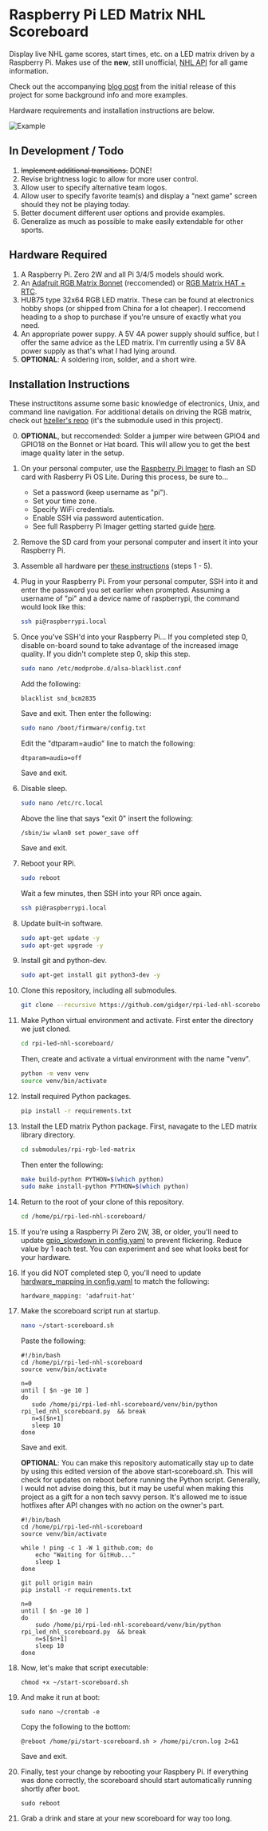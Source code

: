 # Raspberry Pi LED Matrix NHL Scoreboard

Display live NHL game scores, start times, etc. on a LED matrix driven by a Raspberry Pi. Makes use of the __new__, still unofficial, [NHL API](https://gitlab.com/dword4/nhlapi/-/blob/master/new-api.md) for all game information.

Check out the accompanying [blog post](https://gidge.dev/nhl%20scoreboard/nhl-scoreboard/) from the initial release of this project for some background info and more examples.

Hardware requirements and installation instructions are below.

![Example](https://github.com/gidger/rpi-led-nhl-scoreboard/blob/8dcf3104e2d6d7a9a0412b74bff32985df2af1f0/examples/demo.gif)

## In Development / Todo
1. ~~Implement additional transitions.~~ DONE!
2. Revise brightness logic to allow for more user control.
3. Allow user to specify alternative team logos.
4. Allow user to specify favorite team(s) and display a "next game" screen should they not be playing today.
5. Better document different user options and provide examples.
6. Generalize as much as possible to make easily extendable  for other sports.

## Hardware Required
1. A Raspberry Pi. Zero 2W and all Pi 3/4/5 models should work.
2. An [Adafruit RGB Matrix Bonnet](https://www.adafruit.com/product/3211) (reccomended) or [RGB Matrix HAT + RTC](https://www.adafruit.com/product/2345).
3. HUB75 type 32x64 RGB LED matrix. These can be found at electronics hobby shops (or shipped from China for a lot cheaper). I reccomend heading to a shop to purchase if you're unsure of exactly what you need.
4. An appropriate power suppy. A 5V 4A power supply should suffice, but I offer the same advice as the LED matrix. I'm currently using a 5V 8A power supply as that's what I had lying around.
5. **OPTIONAL**: A soldering iron, solder, and a short wire.

## Installation Instructions
These instructitons assume some basic knowledge of electronics, Unix, and command line navigation. For additional details on driving the RGB matrix, check out [hzeller's repo](https://github.com/hzeller/rpi-rgb-led-matrix) (it's the submodule used in this project).

0. **OPTIONAL**, but reccomended: Solder a jumper wire between GPIO4 and GPIO18 on the Bonnet or Hat board. This will allow you to get the best image quality later in the setup.

1. On your personal computer, use the [Raspberry Pi Imager](https://www.raspberrypi.com/software/) to flash an SD card with Rasberry Pi OS Lite. During this process, be sure to...
    - Set a password (keep username as "pi").
    - Set your time zone.
    - Specify WiFi credentials.
    - Enable SSH via password autentication.
    - See full Raspberry Pi Imager getting started guide [here](https://www.raspberrypi.com/documentation/computers/getting-started.html#raspberry-pi-imager).

2. Remove the SD card from your personal computer and insert it into your Raspberry Pi. 

3. Assemble all hardware per [these instructions](https://learn.adafruit.com/adafruit-rgb-matrix-bonnet-for-raspberry-pi/driving-matrices) (steps 1 - 5).

4. Plug in your Raspberry Pi. From your personal computer, SSH into it and enter the password you set earlier when prompted. Assuming a username of "pi" and a device name of raspberrypi, the command would look like this:
    ```bash
    ssh pi@raspberrypi.local
    ```

5. Once you've SSH'd into your Raspberry Pi... If you completed step 0, disable on-board sound to take advantage of the increased image quality. If you didn't complete step 0, skip this step.
    ```bash
    sudo nano /etc/modprobe.d/alsa-blacklist.conf
    ```
    Add the following:
    ```
    blacklist snd_bcm2835
    ```
    Save and exit. Then enter the following:
    ```bash
    sudo nano /boot/firmware/config.txt
    ```
    Edit the "dtparam=audio" line to match the following:
    ```
    dtparam=audio=off
    ```
    Save and exit.

6. Disable sleep. 
    ```bash
    sudo nano /etc/rc.local
    ```
    Above the line that says "exit 0" insert the following:
    ```
    /sbin/iw wlan0 set power_save off
    ```
    Save and exit.

7. Reboot your RPi.
    ```bash
    sudo reboot
    ```
    Wait a few minutes, then SSH into your RPi once  again.
    ```bash
    ssh pi@raspberrypi.local
    ```

8.  Update built-in software.
    ```bash
    sudo apt-get update -y
    sudo apt-get upgrade -y
    ```

9. Install git and python-dev.
    ```bash
    sudo apt-get install git python3-dev -y
    ```

10. Clone this repository, including all submodules.
    ```bash
    git clone --recursive https://github.com/gidger/rpi-led-nhl-scoreboard.git
    ```

11. Make Python virtual environment and activate. First enter the directory we just cloned.
    ```bash
    cd rpi-led-nhl-scoreboard/
    ```
    Then, create and activate a virtual environment with the name "venv".
    ```bash
    python -m venv venv
    source venv/bin/activate
    ```

12. Install required Python packages.
    ```bash
    pip install -r requirements.txt
    ```
    
13. Install the LED matrix Python package. First, navagate to the LED matrix library directory.
    ```bash
    cd submodules/rpi-rgb-led-matrix
    ```
    Then enter the following:
    ```bash
    make build-python PYTHON=$(which python)
    sudo make install-python PYTHON=$(which python)
    ```

14. Return to the root of your clone of this repository.
    ```bash
    cd /home/pi/rpi-led-nhl-scoreboard/ 
    ```

15. If you're using a Raspberry Pi Zero 2W, 3B, or older, you'll need to update [gpio_slowdown in config.yaml](https://github.com/gidger/rpi-led-nhl-scoreboard/blob/c5b3245fc0115a5dd3719e4db59fd35350ff7c8d/config.yaml#L23)  to prevent flickering. Reduce value by 1 each test. You can experiment and see what looks best for your hardware.

16. If you did NOT completed step 0, you'll need to update [hardware_mapping in config.yaml](https://github.com/gidger/rpi-led-nhl-scoreboard/blob/c5b3245fc0115a5dd3719e4db59fd35350ff7c8d/config.yaml#L24)  to match the following:
    ```
    hardware_mapping: 'adafruit-hat'
    ```

17. Make the scoreboard script run at startup.
    ```bash
    nano ~/start-scoreboard.sh
    ```
    Paste the following:
    ```
    #!/bin/bash
    cd /home/pi/rpi-led-nhl-scoreboard
    source venv/bin/activate

    n=0
    until [ $n -ge 10 ]
    do
       sudo /home/pi/rpi-led-nhl-scoreboard/venv/bin/python rpi_led_nhl_scoreboard.py  && break
       n=$[$n+1]
       sleep 10
    done
    ```
    Save and exit.

    **OPTIONAL**: You can make this repository automatically stay up to date by using this edited version of the above start-scoreboard.sh. This will check for updates on reboot before running the Python script. Generally, I would not advise doing this, but it may be useful when making this project as a gift for a non tech savvy person. It's allowed me to issue hotfixes after API changes with no action on the owner's part.
    ```
    #!/bin/bash
    cd /home/pi/rpi-led-nhl-scoreboard
    source venv/bin/activate
    
    while ! ping -c 1 -W 1 github.com; do
        echo "Waiting for GitHub..."
        sleep 1
    done

    git pull origin main
    pip install -r requirements.txt

    n=0
    until [ $n -ge 10 ]
    do
        sudo /home/pi/rpi-led-nhl-scoreboard/venv/bin/python rpi_led_nhl_scoreboard.py  && break
        n=$[$n+1]
        sleep 10
    done
    ```

18. Now, let's make that script executable:
    ```
    chmod +x ~/start-scoreboard.sh
    ```

19. And make it run at boot:
    ```
    sudo nano ~/crontab -e
    ```
    Copy the following to the bottom:

    ```
    @reboot /home/pi/start-scoreboard.sh > /home/pi/cron.log 2>&1
    ```
    Save and exit.

20. Finally, test your change by rebooting your Raspbery Pi. If everything was done correctly, the scoreboard should start automatically running shortly after boot.

    ```
    sudo reboot
    ```

21. Grab a drink and stare at your new scoreboard for way too long.
